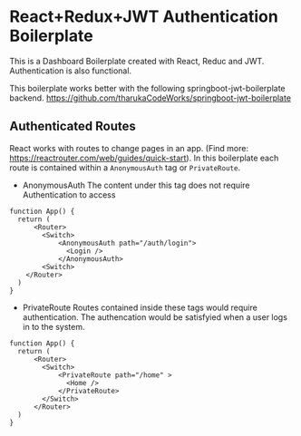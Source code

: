 # React+Redux+JWT Authentication Boilerplate
This is a Dashboard Boilerplate created with React, Reduc and JWT. Authentication is also functional.

This boilerplate works better with the following springboot-jwt-boilerplate backend.
https://github.com/tharukaCodeWorks/springboot-jwt-boilerplate

## Authenticated Routes
React works with routes to change pages in an app. (Find more: https://reactrouter.com/web/guides/quick-start). In this boilerplate each route is contained within a `AnonymousAuth` tag or `PrivateRoute`. 

- AnonymousAuth
The content under this tag does not require Authentication to access

```
function App() {
  return (
      <Router>
        <Switch>
            <AnonymousAuth path="/auth/login">
              <Login />
            </AnonymousAuth>
        <Switch>
    </Router>
  )
}

```

- PrivateRoute
Routes contained inside these tags would require authentication. The authencation would be satisfyied when a user logs in to the system.

```
function App() {
  return (
      <Router>
        <Switch>
            <PrivateRoute path="/home" >
              <Home />
            </PrivateRoute>
        </Switch>
      </Router>
  )
}

```



